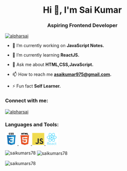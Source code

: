  <h1 align="center">Hi 👋, I'm Sai Kumar</h1>
<h3 align="center">Aspiring Frontend Developer</h3>

<p align="left"> <a href="https://twitter.com/alpharsai" target="blank"><img src="https://img.shields.io/twitter/follow/alpharsai?logo=twitter&style=for-the-badge" alt="alpharsai" /></a> </p>

- 🔭 I’m currently working on **JavaScript Notes.**

- 🌱 I’m currently learning **ReactJS.**

- 💬 Ask me about **HTML,CSS,JavaScript.**

- 📫 How to reach me **asaikumar975@gmail.com.**

- ⚡ Fun fact **Self Learner.**

<h3 align="left">Connect with me:</h3>
<p align="left">
<a href="https://twitter.com/alpharsai" target="blank"><img align="center" src="https://raw.githubusercontent.com/rahuldkjain/github-profile-readme-generator/master/src/images/icons/Social/twitter.svg" alt="alpharsai" height="30" width="40" /></a>
</p>

<h3 align="left">Languages and Tools:</h3>
<p align="left"> <a href="https://www.w3schools.com/css/" target="_blank" rel="noreferrer"> <img src="https://raw.githubusercontent.com/devicons/devicon/master/icons/css3/css3-original-wordmark.svg" alt="css3" width="40" height="40"/> </a> <a href="https://www.w3.org/html/" target="_blank" rel="noreferrer"> <img src="https://raw.githubusercontent.com/devicons/devicon/master/icons/html5/html5-original-wordmark.svg" alt="html5" width="40" height="40"/> </a> <a href="https://developer.mozilla.org/en-US/docs/Web/JavaScript" target="_blank" rel="noreferrer"> <img src="https://raw.githubusercontent.com/devicons/devicon/master/icons/javascript/javascript-original.svg" alt="javascript" width="40" height="40"/> </a> <a href="https://reactjs.org/" target="_blank" rel="noreferrer"> <img src="https://raw.githubusercontent.com/devicons/devicon/master/icons/react/react-original-wordmark.svg" alt="react" width="40" height="40"/> </a> </p>

<p><img align="left" src="https://github-readme-stats.vercel.app/api/top-langs?username=saikumars78&show_icons=true&locale=en&layout=compact" alt="saikumars78" /></p>

<p>&nbsp;<img align="center" src="https://github-readme-stats.vercel.app/api?username=saikumars78&show_icons=true&locale=en" alt="saikumars78" /></p>

<p><img align="center" src="https://github-readme-streak-stats.herokuapp.com/?user=saikumars78&" alt="saikumars78" /></p>
